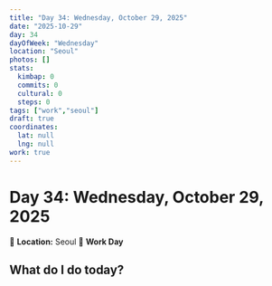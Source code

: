 ```yaml
---
title: "Day 34: Wednesday, October 29, 2025"
date: "2025-10-29"
day: 34
dayOfWeek: "Wednesday"
location: "Seoul"
photos: []
stats:
  kimbap: 0
  commits: 0
  cultural: 0
  steps: 0
tags: ["work","seoul"]
draft: true
coordinates:
  lat: null
  lng: null
work: true
---
```

# Day 34: Wednesday, October 29, 2025

📍 **Location:** Seoul
💼 **Work Day**

## What do I do today?


